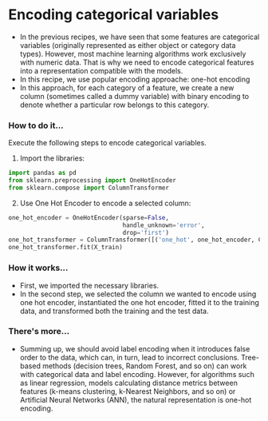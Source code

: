 # Encoding categorical variables

- In the previous recipes, we have seen that some features are categorical variables (originally represented as either object or category data types). However, most machine learning algorithms work exclusively with numeric data. That is why we need to encode categorical features into a representation compatible with the models.
- In this recipe, we use popular encoding approache: one-hot encoding 
- In this approach, for each category of a feature, we create a new column (sometimes called a dummy variable) with binary encoding to denote whether a particular row belongs to this category.

### How to do it...
Execute the following steps to encode categorical variables.

1. Import the libraries:


```python
import pandas as pd
from sklearn.preprocessing import OneHotEncoder
from sklearn.compose import ColumnTransformer
```

2. Use One Hot Encoder to encode a selected column:


```python
one_hot_encoder = OneHotEncoder(sparse=False,
                                handle_unknown='error',
                                drop='first')
one_hot_transformer = ColumnTransformer([('one_hot', one_hot_encoder, CAT_FEATURES)])
one_hot_transformer.fit(X_train)
```



### How it works...
- First, we imported the necessary libraries. 
- In the second step, we selected the column we wanted to encode using one hot encoder, instantiated the one hot encoder, fitted it to the training data, and transformed both the training and the test data.

### There's more...
- Summing up, we should avoid label encoding when it introduces false order to the data, which can, in turn, lead to incorrect conclusions. Tree-based methods (decision trees, Random Forest, and so on) can work with categorical data and label encoding. However, for algorithms such as linear regression, models calculating distance metrics between features (k-means clustering, k-Nearest Neighbors, and so on) or Artificial Neural Networks (ANN), the natural representation is one-hot encoding.